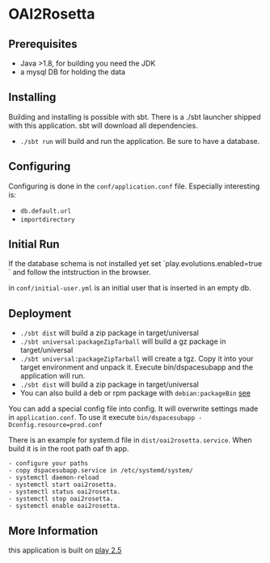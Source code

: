 # OAI2Rosetta
## Prerequisites
* Java >1.8, for building you need the JDK
* a mysql DB for holding the data
## Installing
Building and installing is possible with sbt. There is a ./sbt launcher shipped with this application. sbt will download all dependencies.

* `./sbt run` will build and run the application. Be sure to have a database.
## Configuring
Configuring is done in the `conf/application.conf` file. Especially interesting is:
* `db.default.url`
* `importdirectory`
## Initial Run
If the database schema is not installed yet set `play.evolutions.enabled=true´ and follow the intstruction in the browser.

in `conf/initial-user.yml` is an initial user that is inserted in an empty db.
## Deployment

* `./sbt dist` will build a zip package in target/universal
* `./sbt universal:packageZipTarball` will build a gz package in target/universal
* `./sbt universal:packageZipTarball` will create a tgz. Copy it into your target environment and unpack it. Execute bin/dspacesubapp and the application will run.
* `./sbt dist` will build a zip package in target/universal
* You can also build a deb or rpm package with `debian:packageBin` [see](https://www.scala-sbt.org/sbt-native-packager/archetypes/java_server/index.html)

You can add a special config file into config. It will overwrite settings made in `application.conf`. To use it execute `bin/dspacesubapp -Dconfig.resource=prod.conf`

There is an example for system.d file in `dist/oai2rosetta.service`. When build it is in the root path oaf th app.
    
    - configure your paths
    - copy dspacesubapp.service in /etc/systemd/system/
    - systemctl daemon-reload
    - systemctl start oai2rosetta.
    - systemctl status oai2rosetta.
    - systemctl stop oai2rosetta.
    - systemctl enable oai2rosetta.

## More Information
this application is built on [play 2.5](https://www.playframework.com/documentation/2.5.x/Home)
